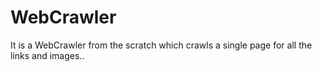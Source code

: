 # WebCrawler
It is a WebCrawler from the scratch which crawls a single page for all 
the links and images.. 

